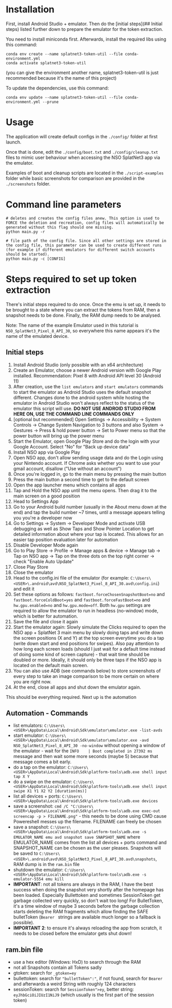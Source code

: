 # Installation
First, install Android Studio + emulator. Then do the [initial steps](## Initial steps) listed further down to prepare the emulator for the token extraction.

You need to install miniconda first. Afterwards, install the required libs using this command:
```shell
conda env create --name splatnet3-token-util --file conda-environment.yml
conda activate splatnet3-token-util
```
(you can give the environment another name, splatnet3-token-util is just recommended because it's the name of this project)

To update the dependencies, use this command:
```shell
conda env update --name splatnet3-token-util --file conda-environment.yml --prune
```

# Usage
The application will create default configs in the `./config/` folder at first launch.

Once that is done, edit the `./config/boot.txt` and `./config/cleanup.txt` files to mimic user behaviour when accessing the NSO SplatNet3 app via the emulator.

Examples of boot and cleanup scripts are located in the `./script-examples` folder while basic screenshots for comparison are provided in the `./screenshots` folder.

# Command line parameters
```shell
# deletes and creates the config files anew. This option is used to FORCE the deletion and recreation, config files will automatically be generated without this flag should one missing.
python main.py -r 

# file path of the config file. Since all other settings are stored in the config file, this parameter can be used to create different runs (for example if different emulators for different switch accounts should be started).
python main.py -c [CONFIG]
```


# Steps required to set up token extraction
There's initial steps required to do once. Once the emu is set up, it needs to be brought to a state where you can extract the tokens from RAM, then a snapshot needs to be done. Finally, the RAM dump needs to be analysed.

Note: The name of the example Emulator used in this tutorial is `NSO_SplatNet3_Pixel_8_API_30`, so everywhere this name appears it's the name of the emulated device.

## Initial steps
1. Install Android Studio (only possible with an x64 architecture)
2. Create an Emulator, choose a newer Android version with Google Play installed. Recommendation: Pixel 8 with Android API level 30 (Android 11)
3. After creation, use the `list emulators` and `start emulators` commands to start the emulator as Android Studio uses the default snapshot different. Changes done to the android system while hosting the emulator in Android Studio won't always reflect to the status of the emulator this script will use. **DO NOT USE ANDROID STUDIO FROM HERE ON, USE THE COMMAND LINE COMMANDS ONLY**
4. [optional but recommended] Open Settings -> Accessibility -> System Controls -> Change System Navigation to 3 buttons and also System -> Gestures -> Press & hold power button -> Set to Power menu so that the power button will bring up the power menu
5. Start the Emulator, open Google Play Store and do the login with your Google Account. Select "No" for "Back up device data"
6. Install NSO app via Google Play
7. Open NSO app, don't allow sending usage data and do the Login using your Nintendo account. If Chrome asks whether you want to use your gmail account, disallow ("Use without an account")
8. Once you're logged in, go to the main menu by pressing the main button
9. Press the main button a second time to get to the default screen
10. Open the app launcher menu which contains all apps
11. Tap and Hold the NSO app until the menu opens. Then drag it to the main screen on a good position
12. Head to Settings App
13. Go to your Android build number (usually in the About menu down at the end) and tap the build number ~7 times, until a message appears telling you you're a developer now
14. Go to Settings -> System -> Developer Mode and activate USB debugging as well as Show Taps and Show Pointer Location to get detailed information about where your tap is located. This allows for an easier tap position evaluation later for automation
15. Disable Developer Mode again
16. Go to Play Store -> Profile -> Manage apps & device -> Manage tab -> Tap on NSO app -> Tap on the three dots on the top right corner -> check "Enable Auto Update"
16. Close Play Store 
17. Close the emulator
18. Head to the config.ini file of the emulator (for example: `C:\Users\<USER>\.android\avd\NSO_SplatNet3_Pixel_8_API_30.avd\config.ini`) and edit it
19. Set these options as follows: `fastboot.forceChosenSnapshotBoot=no` and `fastboot.forceColdBoot=yes` and `fastboot.forceFastBoot=no` and `hw.gpu.enabled=no` and `hw.gpu.mode=off`. Both `hw.gpu` settings are required to allow the emulator to run in headless (no-window) mode, which is better for automation.
20. Save the file and close it again
21. Start the emulator again: Slowly simulate the Clicks required to open the NSO app + SplatNet 3 main menu by slowly doing taps and write down the screen positions (X and Y) at the top screen everytime you do a tap (write down start and end positions for swipes). Also pay attention to how long each screen loads (should I just wait for a default time instead of doing some kind of screen capture) - that wait time should be doubled or more. Ideally, it should only be three taps if the NSO app is located on the default main screen.
22. You can also use ADB (see commands below) to store screenshots of every step to take an image comparison to be more certain on where you are right now.
23. At the end, close all apps and shut down the emulator again.

This should be everything required. Next up is the automation

## Automation - Commands
- list emulators: `C:\Users\<USER>\AppData\Local\Android\Sdk\emulator\emulator.exe -list-avds`
- start emulator: `C:\Users\<USER>\AppData\Local\Android\Sdk\emulator\emulator.exe -avd NSO_SplatNet3_Pixel_8_API_30 -no-window` without opening a window of the emulator - wait for the `INFO    | Boot completed in 27392 ms` message and then wait some more seconds (maybe 5) because that message comes a bit early.
- do a tap on the emulator: `C:\Users\<USER>\AppData\Local\Android\Sdk\platform-tools\adb.exe shell input tap X Y`
- do a swipe on the emulator: `C:\Users\<USER>\AppData\Local\Android\Sdk\platform-tools\adb.exe shell input swipe X1 Y1 X2 Y2 [duration(ms)]`
- list all devices + ports: `C:\Users\<USER>\AppData\Local\Android\Sdk\platform-tools\adb.exe devices`
- save a screenshot: `cmd /C "C:\Users\<USER>\AppData\Local\Android\Sdk\platform-tools\adb.exe exec-out screencap -p > FILENAME.png"` - this needs to be done using CMD cause Powereshell messes up the filename. FILENAME can freely be chosen
- save a snapshot: `C:\Users\<USER>\AppData\Local\Android\Sdk\platform-tools\adb.exe -s EMULATOR_NAME emu avd snapshot save SNAPSHOT_NAME` where EMULATOR_NAME comes from the list all devices + ports command and SNAPSHOT_NAME can be chosen as the user pleases. Snapshots will be saved to `C:\Users\<USER>\.android\avd\NSO_SplatNet3_Pixel_8_API_30.avd\snapshots`, RAM dump is in the `ram.bin` file
- shutdown the emulator: `C:\Users\<USER>\AppData\Local\Android\Sdk\platform-tools\adb.exe -s emulator-5554 emu kill`
- **IMPORTANT**: not all tokens are always in the RAM, I have the best success when doing the snapshot very shortly after the homepage has been loaded. Especially Bullettoken and sometimes SessionToken get garbage collected very quickly, so don't wait too long! For BulletToken, it's a time window of maybe 3 seconds before the garbage collection starts deleting the RAM fragments which allow finding the SAFE bulletToken (`Bearer ` strings are available much longer so a fallback is possible).
- **IMPORTANT 2**: to ensure it's always reloading the app from scratch, it needs to be closed before the emulator gets shut down!

## ram.bin file
- use a hex editor (Windows: HxD) to search through the RAM
- not all Snapshots contain all Tokens sadly
- gtoken: search for `_gtoken=ey`
- bullettoken: search for `"bulletToken":"`, if not found, search for `Bearer ` and afterwards a weird String with roughly 124 characters
- sessionToken: search for `SessionToken">ey`, better string: `eyJhbGciOiJIUzI1NiJ9` (which usually is the first part of the session token)
